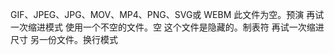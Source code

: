 GIF、JPEG、JPG、MOV、MP4、PNG、SVG或 WEBM
此文件为空。预演
再试一次缩进模式
使用一个不空的文件。空
这个文件是隐藏的。制表符
再试一次缩进尺寸
另一份文件。换行模式

<!---
您可以单击预览链接查看更改。出了问题，我们无法处理那个文件。无包裹
使用再试一次。软包
--->
